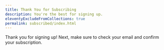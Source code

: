 ```yaml
---
title: Thank You for Subscribing
description: You're the best for signing up.
eleventyExcludeFromCollections: true
permalink: subscribed/index.html
---
```


Thank you for signing up! Next, make sure to check your email and confirm your subscription.
